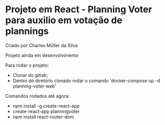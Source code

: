 # Projeto em React - Planning Voter para auxilio em votação de plannings
Criado por Charles Müller da Silva

Projeto ainda em desenvolvimento

Para rodar o projeto:
- Clonar do gitlab;
- Dentro do diretório clonado rodar o comando 'docker-compose up -d planning-voter-web'



Comandos rodados até agora:
- npm install -g create-react-app
- create-react-app planningvoter
- npm install react-router-dom